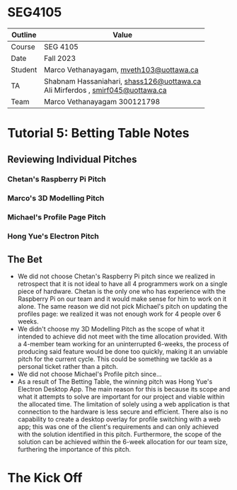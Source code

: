 # SEG4105

| Outline | Value |
| --- | --- |
| Course | SEG 4105 |
| Date | Fall 2023 |
| Student | Marco Vethanayagam, mveth103@uottawa.ca |
| TA | Shabnam Hassaniahari, shass126@uottawa.ca <br> Ali Mirferdos , smirf045@uottawa.ca| 
| Team | Marco Vethanayagam 300121798 <br>|

# Tutorial 5: Betting Table Notes

## Reviewing Individual Pitches

### Chetan's Raspberry Pi Pitch

### Marco's 3D Modelling Pitch

### Michael's Profile Page Pitch

### Hong Yue's Electron Pitch


## The Bet
- We did not choose Chetan's Raspberry Pi pitch since we realized in retrospect that it is not ideal to have all 4 programmers work on a single piece of hardware. Chetan is the only one who has experience with the Raspberry Pi on our team and it would make sense for him to work on it alone. The same reason we did not pick Michael's pitch on updating the profiles page: we realized it was not enough work for 4 people over 6 weeks.
- We didn't choose my 3D Modelling Pitch as the scope of what it intended to achieve did not meet with the time allocation provided. With a 4-member team working for an uninterrupted 6-weeks, the process of producing said feature would be done too quickly, making it an unviable pitch for the current cycle. This could be something we tackle as a personal ticket rather than a pitch.
- We did not choose Michael's Profile pitch since...
- As a result of The Betting Table, the winning pitch was Hong Yue's Electron Desktop App. The main reason for this is because its scope and what it attempts to solve are important for our project and viable within the allocated time. The limitation of solely using a web application is that connection to the hardware is less secure and efficient. There also is no capability to create a desktop overlay for profile switching with a web app; this was one of the client's requirements and can only achieved with the solution identified in this pitch. Furthermore, the scope of the solution can be achieved within the 6-week allocation for our team size, furthering the importance of this pitch.

# The Kick Off
